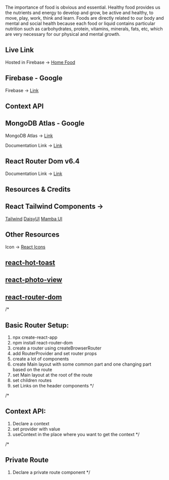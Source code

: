 The importance of food is obvious and essential. Healthy food provides us the nutrients and energy to develop and grow, be active and healthy, to move, play, work, think and learn. 
Foods are directly related to our body and mental and social health because each food or liquid contains particular nutrition such as carbohydrates, protein, vitamins, minerals, fats, etc, which are very necessary for our physical and mental growth.

## Live Link

Hosted in Firebase -> [Home Food](https://home-food-652e5.web.app/)

## Firebase - Google
Firebase -> [Link](https://firebase.google.com/?hl=es-419)

## Context API

## MongoDB Atlas - Google
MongoDB Atlas -> [Link](https://www.mongodb.com/cloud/atlas/register)

Documentation Link -> [Link](https://reactjs.org/docs/context.html#api)

## React Router Dom v6.4 

Documentation Link -> [Link](https://reactrouter.com/en/main/start/overview)

## Resources & Credits

## React Tailwind Components -> 
[Tailwind](https://tailwindcss.com/docs/guides/create-react-app)
[DaisyUI](https://daisyui.com/)
[Mamba UI](https://mambaui.com/)

## Other Resources

Icon -> [React Icons](https://react-icons.github.io/react-icons/)
## [react-hot-toast](https://react-hot-toast.com/)
## [react-photo-view](https://www.npmjs.com/package/react-photo-view)
## [react-router-dom](https://reactrouter.com/en/main)


/*
## Basic Router Setup:
1. npx create-react-app 
2. npm install react-router-dom
3. create a router using createBrowserRouter
4. add RouterProvider and set router props
5. create a lot of components
6. create Main layout with some common part and one changing part based on the route
7. set Main layout at the root of the route
8. set children routes
9. set Links on the header components
*/

/*
## Context API:
1. Declare a context
2. set provider with value
3. useContext in the place where you want to get the context
 */

 /*
 ## Private Route
 1. Declare a private route component
 */